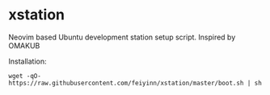 # xstation
Neovim based Ubuntu development station setup script. Inspired by OMAKUB 

Installation:

```shell
wget -qO- https://raw.githubusercontent.com/feiyinn/xstation/master/boot.sh | sh

```
